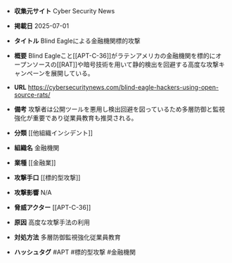 - **収集元サイト**
Cyber Security News

- **掲載日**
2025-07-01

- **タイトル**
Blind Eagleによる金融機関標的攻撃

- **概要**
Blind Eagleこと[[APT-C-36]]がラテンアメリカの金融機関を標的にオープンソースの[[RAT]]や暗号技術を用いて静的検出を回避する高度な攻撃キャンペーンを展開している。

- **URL**
https://cybersecuritynews.com/blind-eagle-hackers-using-open-source-rats/

- **備考**
攻撃者は公開ツールを悪用し検出回避を図っているため多層防御と監視強化が重要であり従業員教育も推奨される。

- **分類**
[[他組織インシデント]]

- **組織名**
金融機関

- **業種**
[[金融業]]

- **攻撃手口**
[[標的型攻撃]]

- **攻撃影響**
N/A

- **脅威アクター**
[[APT-C-36]]

- **原因**
高度な攻撃手法の利用

- **対処方法**
多層防御監視強化従業員教育

- **ハッシュタグ**
#APT #標的型攻撃 #金融機関
